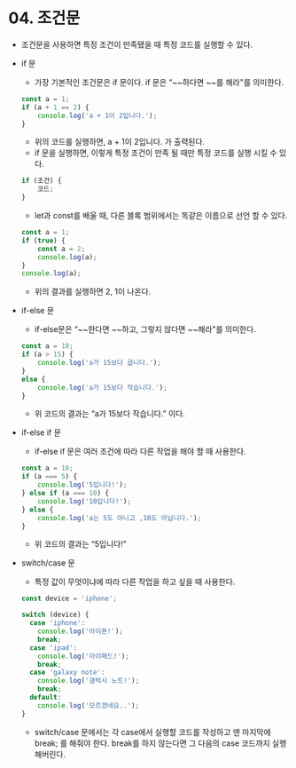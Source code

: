# 04. 조건문

- 조건문을 사용하면 특정 조건이 만족됐을 때 특정 코드를 실행할 수 있다.

- if 문
    - 가장 기본적인 조건문은 if 문이다. if 문은 “~~하다면 ~~를 해라"를 의미한다.
    
    ```jsx
    const a = 1;
    if (a + 1 == 2) {
    	console.log('a + 1이 2입니다.');
    }
    ```
    
    - 위의 코드를 실행하면, a + 1이 2입니다. 가 출력된다.
    - if 문을 실행하면, 이렇게 특정 조건이 만족 될 때만 특정 코드를 실행 시킬 수 있다.
    
    ```jsx
    if (조건) {
    	코드;
    }
    ```
    
    - let과 const를 배울 때, 다른 블록 범위에서는 똑같은 이름으로 선언 할 수 있다.
    
    ```jsx
    const a = 1;
    if (true) {
    	const a = 2;
    	console.log(a);
    }
    console.log(a);
    ```
    
    - 위의 결과를 실행하면 2, 1이 나온다.

- if-else 문
    - if-else문은 “~~한다면 ~~하고, 그렇지 않다면 ~~해라"를 의미한다.
    
    ```jsx
    const a = 10;
    if (a > 15) {
    	console.log('a가 15보다 큽니다.');
    }
    else {
    	console.log('a가 15보다 작습니다.');
    }
    ```
    
    - 위 코드의 결과는 “a가 15보다 작습니다.” 이다.

- if-else if 문
    - if-else if 문은 여러 조건에 따라 다른 작업을 해야 할 때 사용한다.
    
    ```jsx
    const a = 10;
    if (a === 5) {
    	console.log('5입니다!');
    } else if (a === 10) {
    	console.log('10입니다!');
    } else {
    	console.log('a는 5도 아니고 ,10도 아닙니다.');
    }
    ```
    
    - 위 코드의 결과는 “5입니다!”
    

- switch/case 문
    - 특정 값이 무엇이냐에 따라 다른 작업을 하고 싶을 때 사용한다.
    
    ```jsx
    const device = 'iphone';
    
    switch (device) {
      case 'iphone':
        console.log('아이폰!');
        break;
      case 'ipad':
        console.log('아이패드!');
        break;
      case 'galaxy note':
        console.log('갤럭시 노트!');
        break;
      default:
        console.log('모르겠네요..');
    }
    ```
    
    - switch/case 문에서는 각 case에서 실행할 코드를 작성하고 맨 마지막에 break; 를 해줘야 한다. break를 하지 않는다면  그 다음의 case 코드까지 실행해버린다.